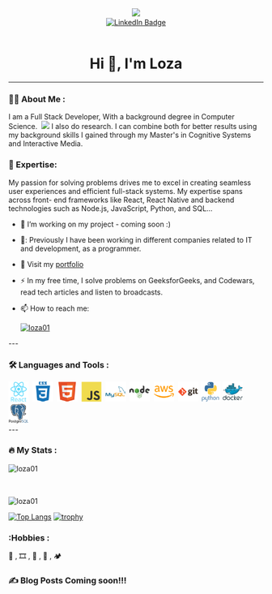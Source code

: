<div id="header" align="center">
    <img src="https://i.giphy.com/media/v1.Y2lkPTc5MGI3NjExM2V1NncwbGJqMzVlM3h5Z3FlODdmNmZndnNhbDAxaXB6dDc4Z3hudyZlcD12MV9pbnRlcm5hbF9naWZfYnlfaWQmY3Q9Zw/GQty4dYXeVkOeMzqVx/giphy.gif" width="100"/>
    <div id="badges">
      <a href="https://www.linkedin.com/in/loza-tadesse">
        <img src="https://img.shields.io/badge/LinkedIn-blue?style=for-the-badge&logo=linkedin&logoColor=white" alt="LinkedIn Badge"/>
      </a>
    </div>
     <img src="https://komarev.com/ghpvc/?username=your-github-loza01&style=flat-square&color=blue" alt=""/>
    <h1 align="center">Hi 👋, I'm Loza</h1>
  </div>
  
  ---
  
  ### :woman_technologist: About Me :
  I am a Full Stack Developer, With a background degree in Computer Science.  <img src="https://media.giphy.com/media/WUlplcMpOCEmTGBtBW/giphy.gif" width="30"> 
  I also do research. I can combine both for better results using my background skills I gained through my Master's in Cognitive Systems and Interactive Media.
  ### 🚀 Expertise:
  My passion for solving problems drives me to excel in creating seamless user experiences and efficient full-stack systems. My expertise spans across front- 
  end frameworks like React, React Native and backend technologies such as Node.js, JavaScript, Python, and SQL...

  - :telescope: I’m working on my project - coming soon :)
  - 👷:  Previously I have been working in different companies related to IT and development, as a programmer.
  - 🌱 Visit my <a href = "https://loza01.github.io/Loza-Tadesse/">portfolio<a>
  - :zap: In my free time, I solve problems on GeeksforGeeks, and Codewars, read tech articles and listen to broadcasts.
  
  - :mailbox: How to reach me: <p align="left">
<a href="https://www.linkedin.com/in/loza-tadesse" target="blank"><img align="center" src="https://raw.githubusercontent.com/rahuldkjain/github-profile-readme-generator/master/src/images/icons/Social/linked-in-alt.svg" alt="loza01" height="30" width="40" /></a>
</p>
  ---
  
  ### :hammer_and_wrench: Languages and Tools :
  <div>
  <img src="https://github.com/devicons/devicon/blob/master/icons/react/react-original-wordmark.svg" title="React" alt="React" width="40" height="40"/>&nbsp;
  <img src="https://github.com/devicons/devicon/blob/master/icons/css3/css3-plain-wordmark.svg"  title="CSS3" alt="CSS" width="40" height="40"/>&nbsp;
  <img src="https://github.com/devicons/devicon/blob/master/icons/html5/html5-original.svg" title="HTML5" alt="HTML" width="40" height="40"/>&nbsp;
  <img src="https://github.com/devicons/devicon/blob/master/icons/javascript/javascript-original.svg" title="JavaScript" alt="JavaScript" width="40" height="40"/>&nbsp;
  <img src="https://github.com/devicons/devicon/blob/master/icons/mysql/mysql-original-wordmark.svg" title="MySQL"  alt="MySQL" width="40" height="40"/>&nbsp;
  <img src="https://github.com/devicons/devicon/blob/master/icons/nodejs/nodejs-original-wordmark.svg" title="NodeJS" alt="NodeJS" width="40" height="40"/>&nbsp;
  <img src="https://github.com/devicons/devicon/blob/master/icons/amazonwebservices/amazonwebservices-plain-wordmark.svg" title="AWS" alt="AWS" width="40" height="40"/>&nbsp;
  <img src="https://github.com/devicons/devicon/blob/master/icons/git/git-original-wordmark.svg" title="Git" **alt="Git" width="40" height="40"/>
  <img src="https://github.com/devicons/devicon/blob/master/icons/python/python-original-wordmark.svg" title="python" **alt="Git" width="40" height="40"/>
   <img src="https://github.com/devicons/devicon/blob/master/icons/docker/docker-original-wordmark.svg" title="docker" **alt="docker" width="40" height="40"/>
  <a href="https://www.postgresql.org" target="_blank" rel="noreferrer"> <img src="https://raw.githubusercontent.com/devicons/devicon/master/icons/postgresql/postgresql-original-wordmark.svg" alt="postgresql" width="40" height="40"/> </a>

</div>
  ---
  
  ### :fire: My Stats :
  <p><img align="center" src="https://github-readme-stats.vercel.app/api?username=loza01&show_icons=true&locale=en" alt="loza01" /></p>
  </br>
  <p><img align="center" src="https://github-readme-streak-stats.herokuapp.com/?user=loza01" alt="loza01" /></p>
  
 
  
  [![Top Langs](https://github-readme-stats.vercel.app/api/top-langs/?username=loza01&layout=compact&theme=vision-friendly-dark)](https://github.com/anuraghazra/github-readme-stats) 
   [![trophy](https://github-profile-trophy.vercel.app/?username=loza01&title=Repositories,Commits,Issues,PullRequests,Reviews,MultiLanguage&no-frame=true&no-bg=true)](https://github.com/ryo-ma/github-profile-trophy)
  
### :Hobbies :
🏇 , 🎞️ , 🎵 , 🏃 , 🏕️

  ### :writing_hand: Blog Posts Coming soon!!!
  <!-- BLOG-POST-LIST:START -->
  <!-- BLOG-POST-LIST:END -->
  
  


